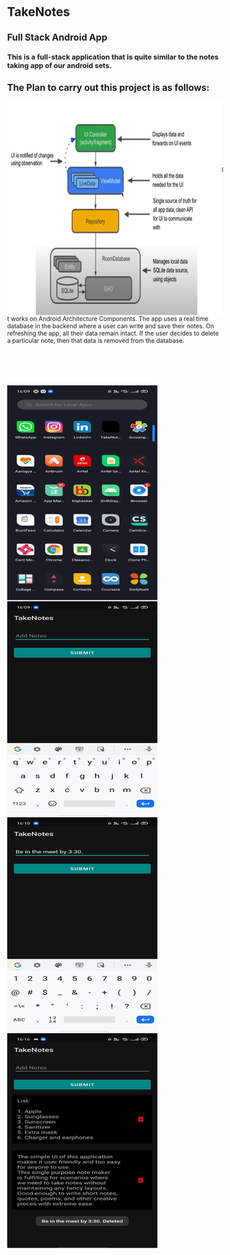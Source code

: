 # TakeNotes
## Full Stack Android App

### This is a full-stack application that is quite similar to the notes taking app of our android sets.

## The Plan to carry out this project is as follows:

<img src="img/n1.jpg" align="left" height="500" width="500"> 

<br><br><br><br><br><br><br><br><br>
   It works on Android Architecture Components.
   The app uses a real time database in the backend where a user can write and save their notes. On refreshing the app, all their data remain intact.
   If the user decides to delete a particular note, then that data is removed from the database.
   
   
<br><br><br><br>

<img src="img/1.jpeg"  height="500" width="350"> <img src="img/2.jpeg"  height="500" width="350"> <img src="img/3.jpeg"  height="500" width="350"> <img src="img/4.jpeg"  height="500" width="350"> 
